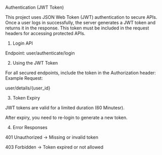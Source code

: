 Authentication (JWT Token)

This project uses JSON Web Token (JWT) authentication to secure APIs.
Once a user logs in successfully, the server generates a JWT token and returns it in the response.
This token must be included in the request headers for accessing protected APIs.

1. Login API

Endpoint:
user/authenticate/login

2. Using the JWT Token

For all secured endpoints, include the token in the Authorization header:
Example Request:

user/details/{user_id}

3. Token Expiry

JWT tokens are valid for a limited duration (60 Minutesr).

After expiry, you need to re-login to generate a new token.

4. Error Responses

401 Unauthorized → Missing or invalid token

403 Forbidden → Token expired or not allowed
